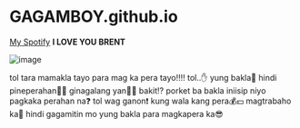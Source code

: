 # GAGAMBOY.github.io

[My Spotify](https://open.spotify.com/playlist/2a5sllCjTtZhUFl0RHx3xZ?si=727b07711e5547f8)
**I LOVE YOU BRENT**

![image](https://user-images.githubusercontent.com/122419149/212207073-50c27070-5ac5-4125-adc2-553eafee4e28.png)

tol tara mamakla tayo para mag ka pera tayo‼️‼️ tol..✋ yung bakla👸 hindi pineperahan🤑🤩 ginagalang yan🙇🙏 bakit⁉️ porket ba bakla iniisip niyo pagkaka perahan na❓ tol wag ganon❗ kung wala kang pera💰💵 magtrabaho ka💪 hindi gagamitin mo yung bakla para magkapera ka😎
